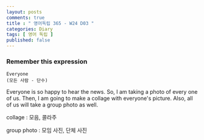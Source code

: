 ```yaml
---
layout: posts
comments: true
title : " 영어독립 365 - W24 D03 "
categories: Diary
tags: [ 영어 독립 ]
published: false
---
```


### Remember this expression

```text
Everyone
(모든 사람 - 단수)
```

Everyone is so happy to hear the news.
So, I am taking a photo of every one of us.
Then, I am going to make a collage with everyone's picture.
Also, all of us will take a group photo as well.

collage
 : 모음, 콜라주

group photo
 : 모임 사진, 단체 사진
